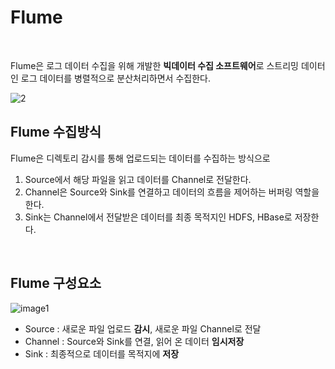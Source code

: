 Flume
===============

<br>

Flume은 로그 데이터 수집을 위해 개발한 **빅데이터 수집 소프트웨어**로 스트리밍 데이터인 로그 데이터를 병렬적으로 분산처리하면서 수집한다.

![2](https://user-images.githubusercontent.com/82218035/115861329-a3b6f880-a46d-11eb-98e3-6ed5b3909514.PNG)


Flume 수집방식
----------------
Flume은 디렉토리 감시를 통해 업로드되는 데이터를 수집하는 방식으로
1. Source에서 해당 파일을 읽고 데이터를 Channel로 전달한다.
2. Channel은 Source와 Sink를 연결하고 데이터의 흐름을 제어하는 버퍼링 역할을 한다.
3. Sink는 Channel에서 전달받은 데이터를 최종 목적지인 HDFS, HBase로 저장한다.

<br>

Flume 구성요소
------------------
![image1](https://user-images.githubusercontent.com/82218035/115861404-b6313200-a46d-11eb-936c-72725954cfe1.PNG)
- Source : 새로운 파일 업로드 **감시**, 새로운 파일 Channel로 전달
- Channel : Source와 Sink를 연결, 읽어 온 데이터 **임시저장**
- Sink : 최종적으로 데이터를 목적지에 **저장**
